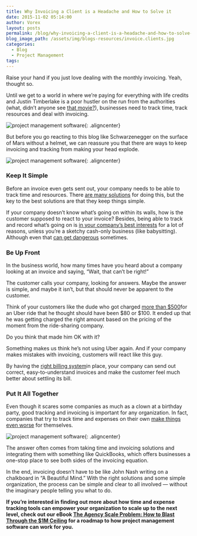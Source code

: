 ```yaml
---
title: Why Invoicing a Client is a Headache and How to Solve it
date: 2015-11-02 05:14:00
author: Vorex
layout: posts
permalink: /blog/why-invoicing-a-client-is-a-headache-and-how-to-solve-it/
blog_image_path: /assets/img/blogs-resources/invoice.clients.jpg
categories:
  - Blog
  - Project Management
tags:  
---
```



Raise your hand if you just love dealing with the monthly invoicing. Yeah, thought so.

Until we get to a world in where we’re paying for everything with life credits and Justin Timberlake is a poor hustler on the run from the authorities (what, didn’t anyone see [that movie?](http://www.imdb.com/title/tt1637688/)), businesses need to track time, track resources and deal with invoicing.<!--more-->

![project management software](https://media.giphy.com/media/KSbUl3jEcw57W/giphy.gif){: .aligncenter}

But before you go reacting to this blog like Schwarzenegger on the surface of Mars without a helmet, we can reassure you that there are ways to keep invoicing and tracking from making your head explode.

![project management software](https://media3.giphy.com/media/r8Gyx1bXOyxiM/200.gif){: .aligncenter}

### Keep It Simple

Before an invoice even gets sent out, your company needs to be able to track time and resources. There [are many solutions](http://www.vorex.com/product/time-expense-tracking/) for doing this, but the key to the best solutions are that they keep things simple.

If your company doesn’t know what’s going on within its walls, how is the customer supposed to react to your invoice? Besides, being able to track and record what’s going on is [in your company’s best interests](https://www.irs.gov/Businesses/Small-Businesses-&#038;-Self-Employed/What-kind-of-records-should-I-keep) for a lot of reasons, unless you’re a sketchy cash-only business (like babysitting). Although even that [can get dangerous](https://youtu.be/Sj_WCLmAx7o) sometimes.

### Be Up Front

In the business world, how many times have you heard about a company looking at an invoice and saying, “Wait, that can’t be right!”

The customer calls your company, looking for answers. Maybe the answer is simple, and maybe it isn’t, but that should never be apparent to the customer.

Think of your customers like the dude who got charged [more than $500](http://kdvr.com/2014/11/01/how-to-avoid-getting-burned-by-uber/)for an Uber ride that he thought should have been $80 or $100. It ended up that he was getting charged the right amount based on the pricing of the moment from the ride-sharing company.

Do you think that made him OK with it?

Something makes us think he’s not using Uber again. And if your company makes mistakes with invoicing, customers will react like this guy.

By having the [right billing system](http://www.vorex.com/product/billing-invoicing-tracking/)in place, your company can send out correct, easy-to-understand invoices and make the customer feel much better about settling its bill.

### Put It All Together

Even though it scares some companies as much as a clown at a birthday party, good tracking and invoicing is important for any organization. In fact, companies that try to track time and expenses on their own [make things even worse](http://www.vorex.com/step-away-from-the-spreadsheets-how-diy-business-tracking-is-a-business-fail/) for themselves.

![project management software](https://media.giphy.com/media/NCl2SUziL42ru/giphy.gif){: .aligncenter}

The answer often comes from taking time and invoicing solutions and integrating them with something like QuickBooks, which offers businesses a one-stop place to see both sides of the invoicing equation.

In the end, invoicing doesn’t have to be like John Nash writing on a chalkboard in “A Beautiful Mind.” With the right solutions and some simple organization, the process can be simple and clear to all involved — without the imaginary people telling you what to do.

**If you’re interested in finding out more about how time and expense tracking tools can empower your organization to scale up to the next level, check out our eBook [The Agency Scale Problem: How to Blast Through the $1M Ceiling](http://vorex.hs-sites.com/agency-scale-ebook?__hstc=100746398.0d9a36e8b26eeb83aaab70a992f9d211.1437581808827.1446071678022.1446239057577.55&#038;__hssc=100746398.5.1446239057577&#038;__hsfp=2924874183) for a roadmap to how project management software can work for you.**

